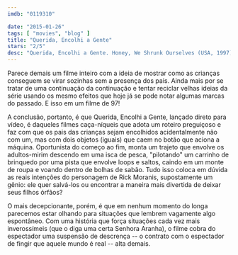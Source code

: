 ```yaml
---
imdb: "0119310"

date: "2015-01-26"
tags: [ "movies", "blog" ]
title: "Querida, Encolhi a Gente"
stars: "2/5"
desc: "Querida, Encolhi a Gente. Honey, We Shrunk Ourselves (USA, 1997). Dirigido por Dean Cundey. Escrito por Karey Kirkpatrick, Nell Scovell, Joel Hodgson. Com Rick Moranis, Eve Gordon, Bug Hall, Robin Bartlett, Stuart Pankin, Allison Mack, Jake Richardson, JoJo Adams, Bryson Aust."
---
```

Parece demais um filme inteiro com a ideia de mostrar como as crianças conseguem se virar sozinhas sem a presença dos pais. Ainda mais por se tratar de uma continuação da continuação e tentar reciclar velhas ideias da série usando os mesmo efeitos que hoje já se pode notar algumas marcas do passado. E isso em um filme de 97!

A conclusão, portanto, é que Querida, Encolhi a Gente, lançado direto para vídeo, é daqueles filmes caça-níqueis que adota um roteiro preguiçoso e faz com que os pais das crianças sejam encolhidos acidentalmente não com um, mas com dois objetos (iguais) que caem no botão que aciona a máquina. Oportunista do começo ao fim, monta um trajeto que envolve os adultos-mirim descendo em uma isca de pesca, "pilotando" um carrinho de brinquedo por uma pista que envolve loops e saltos, caindo em um monte de roupa e voando dentro de bolhas de sabão. Tudo isso coloca em dúvida as reais intenções do personagem de Rick Moranis, supostamente um gênio: ele quer salvá-los ou encontrar a maneira mais divertida de deixar seus filhos órfãos?

O mais decepcionante, porém, é que em nenhum momento do longa parecemos estar olhando para situações que lembrem vagamente algo espontâneo. Com uma história que força situações cada vez mais inverossímeis (que o diga uma certa Senhora Aranha), o filme cobra do espectador uma suspensão de descrença -- o contrato com o espectador de fingir que aquele mundo é real -- alta demais.
